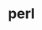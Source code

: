 ---
title: "perl"
layout: cache
categories: [package, develop-2024-11-24]
meta: {"versions": ["5.40.0"], "compilers": ["apple-clang@=15.0.0", "gcc@=10.2.1", "gcc@=11.1.0", "gcc@=11.4.0", "gcc@=12.3.0", "gcc@=12.4.0", "gcc@=13.2.0", "gcc@=7.3.1", "gcc@=7.5.0", "gcc@=9.4.0", "oneapi@=2024.1.0", "oneapi@=2024.2.1"], "oss": ["amzn2", "centos7", "ubuntu18.04", "ubuntu20.04", "ubuntu22.04", "ubuntu24.04", "ventura"], "platforms": ["darwin", "linux"], "targets": ["aarch64", "neoverse_n1", "neoverse_v1", "neoverse_v2", "ppc64le", "x86_64_v3", "x86_64_v4"], "stacks": ["aws-isc", "aws-isc-aarch64", "aws-pcluster-neoverse_v1", "aws-pcluster-x86_64_v4", "build_systems", "data-vis-sdk", "developer-tools-darwin", "developer-tools-manylinux2014", "e4s", "e4s-neoverse-v2", "e4s-neoverse_v1", "e4s-oneapi", "e4s-power", "e4s-rocm-external", "ml-darwin-aarch64-mps", "ml-linux-aarch64-cpu", "ml-linux-aarch64-cuda", "ml-linux-x86_64-cpu", "ml-linux-x86_64-cuda", "ml-linux-x86_64-rocm", "radiuss", "radiuss-aws", "radiuss-aws-aarch64", "root", "tutorial"], "num_specs": 30, "num_specs_by_stack": {"developer-tools-darwin": 1, "ml-darwin-aarch64-mps": 1, "root": 30, "radiuss-aws-aarch64": 4, "aws-isc-aarch64": 2, "aws-pcluster-neoverse_v1": 2, "aws-pcluster-x86_64_v4": 4, "radiuss-aws": 2, "aws-isc": 1, "developer-tools-manylinux2014": 1, "radiuss": 2, "build_systems": 1, "e4s-power": 2, "data-vis-sdk": 1, "e4s-neoverse_v1": 2, "e4s-neoverse-v2": 2, "e4s-rocm-external": 1, "e4s": 2, "tutorial": 2, "e4s-oneapi": 2, "ml-linux-aarch64-cuda": 1, "ml-linux-aarch64-cpu": 1, "ml-linux-x86_64-cpu": 1, "ml-linux-x86_64-cuda": 1, "ml-linux-x86_64-rocm": 1}}
spec_details: [{"hash": "l5tirnhtk4vut47trxb4uj7k6umqukus", "compiler": "apple-clang@=15.0.0", "versions": ["5.40.0"], "os": "ventura", "platform": "darwin", "target": "aarch64", "variants": ["build_system=generic", "+cpanm", "+opcode", "+open", "+shared", "+threads"], "stacks": ["developer-tools-darwin", "ml-darwin-aarch64-mps", "root"], "size": "-", "tarball": "https://binaries.spack.io/develop-2024-11-24/build_cache/darwin-ventura-aarch64/apple-clang-15.0.0/perl-5.40.0/darwin-ventura-aarch64-apple-clang-15.0.0-perl-5.40.0-l5tirnhtk4vut47trxb4uj7k6umqukus.spack"}, {"hash": "ynqyaommv3romnq53h3kmzjuyflal62g", "compiler": "gcc@=7.3.1", "versions": ["5.40.0"], "os": "amzn2", "platform": "linux", "target": "aarch64", "variants": ["build_system=generic", "+cpanm", "+opcode", "+open", "+shared", "+threads"], "stacks": ["radiuss-aws-aarch64", "root", "aws-isc-aarch64"], "size": "-", "tarball": "https://binaries.spack.io/develop-2024-11-24/build_cache/linux-amzn2-aarch64/gcc-7.3.1/perl-5.40.0/linux-amzn2-aarch64-gcc-7.3.1-perl-5.40.0-ynqyaommv3romnq53h3kmzjuyflal62g.spack"}, {"hash": "ze253sfwwtabq3bbp5x62avhnop7jynv", "compiler": "gcc@=7.3.1", "versions": ["5.40.0"], "os": "amzn2", "platform": "linux", "target": "aarch64", "variants": ["build_system=generic", "+cpanm", "+opcode", "+open", "+shared", "+threads"], "stacks": ["radiuss-aws-aarch64", "root"], "size": "-", "tarball": "https://binaries.spack.io/develop-2024-11-24/build_cache/linux-amzn2-aarch64/gcc-7.3.1/perl-5.40.0/linux-amzn2-aarch64-gcc-7.3.1-perl-5.40.0-ze253sfwwtabq3bbp5x62avhnop7jynv.spack"}, {"hash": "x5es5u4yz7ihlr4lbtlgdaupqta3waqp", "compiler": "gcc@=12.4.0", "versions": ["5.40.0"], "os": "amzn2", "platform": "linux", "target": "neoverse_n1", "variants": ["build_system=generic", "+cpanm", "+opcode", "+open", "+shared", "+threads"], "stacks": ["aws-pcluster-neoverse_v1", "root"], "size": "-", "tarball": "https://binaries.spack.io/develop-2024-11-24/build_cache/linux-amzn2-neoverse_n1/gcc-12.4.0/perl-5.40.0/linux-amzn2-neoverse_n1-gcc-12.4.0-perl-5.40.0-x5es5u4yz7ihlr4lbtlgdaupqta3waqp.spack"}, {"hash": "ri4sucfslhqrewwbzbs2yw4zjiplsfnw", "compiler": "gcc@=7.3.1", "versions": ["5.40.0"], "os": "amzn2", "platform": "linux", "target": "neoverse_n1", "variants": ["build_system=generic", "+cpanm", "+opcode", "+open", "+shared", "+threads"], "stacks": ["radiuss-aws-aarch64", "root", "aws-isc-aarch64"], "size": "-", "tarball": "https://binaries.spack.io/develop-2024-11-24/build_cache/linux-amzn2-neoverse_n1/gcc-7.3.1/perl-5.40.0/linux-amzn2-neoverse_n1-gcc-7.3.1-perl-5.40.0-ri4sucfslhqrewwbzbs2yw4zjiplsfnw.spack"}, {"hash": "3ggol2f2qmfrlfuoistg327756btka2b", "compiler": "gcc@=7.3.1", "versions": ["5.40.0"], "os": "amzn2", "platform": "linux", "target": "neoverse_n1", "variants": ["build_system=generic", "+cpanm", "+opcode", "+open", "+shared", "+threads"], "stacks": ["radiuss-aws-aarch64", "root"], "size": "-", "tarball": "https://binaries.spack.io/develop-2024-11-24/build_cache/linux-amzn2-neoverse_n1/gcc-7.3.1/perl-5.40.0/linux-amzn2-neoverse_n1-gcc-7.3.1-perl-5.40.0-3ggol2f2qmfrlfuoistg327756btka2b.spack"}, {"hash": "dv33x3rzwpmeae7nmhyjnyxrws4vzm6c", "compiler": "gcc@=12.4.0", "versions": ["5.40.0"], "os": "amzn2", "platform": "linux", "target": "neoverse_v1", "variants": ["build_system=generic", "+cpanm", "+opcode", "+open", "+shared", "+threads"], "stacks": ["aws-pcluster-neoverse_v1", "root"], "size": "-", "tarball": "https://binaries.spack.io/develop-2024-11-24/build_cache/linux-amzn2-neoverse_v1/gcc-12.4.0/perl-5.40.0/linux-amzn2-neoverse_v1-gcc-12.4.0-perl-5.40.0-dv33x3rzwpmeae7nmhyjnyxrws4vzm6c.spack"}, {"hash": "b2g2tnup4on5d3fcappq5xqniafpp2c2", "compiler": "gcc@=12.4.0", "versions": ["5.40.0"], "os": "amzn2", "platform": "linux", "target": "x86_64_v3", "variants": ["build_system=generic", "+cpanm", "+opcode", "+open", "+shared", "+threads"], "stacks": ["aws-pcluster-x86_64_v4", "root"], "size": "-", "tarball": "https://binaries.spack.io/develop-2024-11-24/build_cache/linux-amzn2-x86_64_v3/gcc-12.4.0/perl-5.40.0/linux-amzn2-x86_64_v3-gcc-12.4.0-perl-5.40.0-b2g2tnup4on5d3fcappq5xqniafpp2c2.spack"}, {"hash": "k7yburpdlherbeef2oqh36s5sfwozvqk", "compiler": "gcc@=7.3.1", "versions": ["5.40.0"], "os": "amzn2", "platform": "linux", "target": "x86_64_v3", "variants": ["build_system=generic", "+cpanm", "+opcode", "+open", "+shared", "+threads"], "stacks": ["radiuss-aws", "root", "aws-isc"], "size": "-", "tarball": "https://binaries.spack.io/develop-2024-11-24/build_cache/linux-amzn2-x86_64_v3/gcc-7.3.1/perl-5.40.0/linux-amzn2-x86_64_v3-gcc-7.3.1-perl-5.40.0-k7yburpdlherbeef2oqh36s5sfwozvqk.spack"}, {"hash": "ep4hfgcaqwrh6iw3thomnrfvmi7662oo", "compiler": "gcc@=7.3.1", "versions": ["5.40.0"], "os": "amzn2", "platform": "linux", "target": "x86_64_v3", "variants": ["build_system=generic", "+cpanm", "+opcode", "+open", "+shared", "+threads"], "stacks": ["radiuss-aws", "root"], "size": "-", "tarball": "https://binaries.spack.io/develop-2024-11-24/build_cache/linux-amzn2-x86_64_v3/gcc-7.3.1/perl-5.40.0/linux-amzn2-x86_64_v3-gcc-7.3.1-perl-5.40.0-ep4hfgcaqwrh6iw3thomnrfvmi7662oo.spack"}, {"hash": "q67toc3jojpvpsfuyjyuv25dxixzyaml", "compiler": "oneapi@=2024.1.0", "versions": ["5.40.0"], "os": "amzn2", "platform": "linux", "target": "x86_64_v3", "variants": ["build_system=generic", "+cpanm", "+opcode", "+open", "+shared", "+threads"], "stacks": ["aws-pcluster-x86_64_v4", "root"], "size": "-", "tarball": "https://binaries.spack.io/develop-2024-11-24/build_cache/linux-amzn2-x86_64_v3/oneapi-2024.1.0/perl-5.40.0/linux-amzn2-x86_64_v3-oneapi-2024.1.0-perl-5.40.0-q67toc3jojpvpsfuyjyuv25dxixzyaml.spack"}, {"hash": "g33wpw7zvkeotuxqckg5ooujarxy5ujy", "compiler": "gcc@=12.4.0", "versions": ["5.40.0"], "os": "amzn2", "platform": "linux", "target": "x86_64_v4", "variants": ["build_system=generic", "+cpanm", "+opcode", "+open", "+shared", "+threads"], "stacks": ["aws-pcluster-x86_64_v4", "root"], "size": "-", "tarball": "https://binaries.spack.io/develop-2024-11-24/build_cache/linux-amzn2-x86_64_v4/gcc-12.4.0/perl-5.40.0/linux-amzn2-x86_64_v4-gcc-12.4.0-perl-5.40.0-g33wpw7zvkeotuxqckg5ooujarxy5ujy.spack"}, {"hash": "tykljsou66r3ejft2mkp6bav6x44cyfi", "compiler": "oneapi@=2024.1.0", "versions": ["5.40.0"], "os": "amzn2", "platform": "linux", "target": "x86_64_v4", "variants": ["build_system=generic", "+cpanm", "+opcode", "+open", "+shared", "+threads"], "stacks": ["aws-pcluster-x86_64_v4", "root"], "size": "-", "tarball": "https://binaries.spack.io/develop-2024-11-24/build_cache/linux-amzn2-x86_64_v4/oneapi-2024.1.0/perl-5.40.0/linux-amzn2-x86_64_v4-oneapi-2024.1.0-perl-5.40.0-tykljsou66r3ejft2mkp6bav6x44cyfi.spack"}, {"hash": "7uh7mfm43qew2yl7iv7kpq2atu4rzg2l", "compiler": "gcc@=10.2.1", "versions": ["5.40.0"], "os": "centos7", "platform": "linux", "target": "x86_64_v3", "variants": ["build_system=generic", "+cpanm", "+opcode", "+open", "+shared", "+threads"], "stacks": ["developer-tools-manylinux2014", "root"], "size": "-", "tarball": "https://binaries.spack.io/develop-2024-11-24/build_cache/linux-centos7-x86_64_v3/gcc-10.2.1/perl-5.40.0/linux-centos7-x86_64_v3-gcc-10.2.1-perl-5.40.0-7uh7mfm43qew2yl7iv7kpq2atu4rzg2l.spack"}, {"hash": "kfzq2eagmsbq63h3chvordrcil57mctr", "compiler": "gcc@=7.5.0", "versions": ["5.40.0"], "os": "ubuntu18.04", "platform": "linux", "target": "x86_64_v3", "variants": ["build_system=generic", "+cpanm", "+opcode", "+open", "+shared", "+threads"], "stacks": ["radiuss", "root", "build_systems"], "size": "-", "tarball": "https://binaries.spack.io/develop-2024-11-24/build_cache/linux-ubuntu18.04-x86_64_v3/gcc-7.5.0/perl-5.40.0/linux-ubuntu18.04-x86_64_v3-gcc-7.5.0-perl-5.40.0-kfzq2eagmsbq63h3chvordrcil57mctr.spack"}, {"hash": "2aesrg2vsu2sji34qbrm6guyr7kwvv3y", "compiler": "gcc@=7.5.0", "versions": ["5.40.0"], "os": "ubuntu18.04", "platform": "linux", "target": "x86_64_v3", "variants": ["build_system=generic", "+cpanm", "+opcode", "+open", "+shared", "+threads"], "stacks": ["radiuss", "root"], "size": "-", "tarball": "https://binaries.spack.io/develop-2024-11-24/build_cache/linux-ubuntu18.04-x86_64_v3/gcc-7.5.0/perl-5.40.0/linux-ubuntu18.04-x86_64_v3-gcc-7.5.0-perl-5.40.0-2aesrg2vsu2sji34qbrm6guyr7kwvv3y.spack"}, {"hash": "bkhxxu4f5lfm55b4iazgie7lzeqldcn3", "compiler": "gcc@=9.4.0", "versions": ["5.40.0"], "os": "ubuntu20.04", "platform": "linux", "target": "ppc64le", "variants": ["build_system=generic", "+cpanm", "+opcode", "+open", "+shared", "+threads"], "stacks": ["e4s-power", "root"], "size": "-", "tarball": "https://binaries.spack.io/develop-2024-11-24/build_cache/linux-ubuntu20.04-ppc64le/gcc-9.4.0/perl-5.40.0/linux-ubuntu20.04-ppc64le-gcc-9.4.0-perl-5.40.0-bkhxxu4f5lfm55b4iazgie7lzeqldcn3.spack"}, {"hash": "xyrc5zlfxv4xedy6bj7ehllegslbsfxo", "compiler": "gcc@=9.4.0", "versions": ["5.40.0"], "os": "ubuntu20.04", "platform": "linux", "target": "ppc64le", "variants": ["build_system=generic", "+cpanm", "+opcode", "+open", "+shared", "+threads"], "stacks": ["e4s-power", "root"], "size": "-", "tarball": "https://binaries.spack.io/develop-2024-11-24/build_cache/linux-ubuntu20.04-ppc64le/gcc-9.4.0/perl-5.40.0/linux-ubuntu20.04-ppc64le-gcc-9.4.0-perl-5.40.0-xyrc5zlfxv4xedy6bj7ehllegslbsfxo.spack"}, {"hash": "knphekjh7xsowccx3shpb2ioreteiz6w", "compiler": "gcc@=11.1.0", "versions": ["5.40.0"], "os": "ubuntu20.04", "platform": "linux", "target": "x86_64_v3", "variants": ["build_system=generic", "+cpanm", "+opcode", "+open", "+shared", "+threads"], "stacks": ["data-vis-sdk", "root"], "size": "-", "tarball": "https://binaries.spack.io/develop-2024-11-24/build_cache/linux-ubuntu20.04-x86_64_v3/gcc-11.1.0/perl-5.40.0/linux-ubuntu20.04-x86_64_v3-gcc-11.1.0-perl-5.40.0-knphekjh7xsowccx3shpb2ioreteiz6w.spack"}, {"hash": "z6xziftee3tlmu6svdg6ztni54aw42km", "compiler": "gcc@=11.4.0", "versions": ["5.40.0"], "os": "ubuntu22.04", "platform": "linux", "target": "neoverse_v1", "variants": ["build_system=generic", "+cpanm", "+opcode", "+open", "+shared", "+threads"], "stacks": ["e4s-neoverse_v1", "root"], "size": "-", "tarball": "https://binaries.spack.io/develop-2024-11-24/build_cache/linux-ubuntu22.04-neoverse_v1/gcc-11.4.0/perl-5.40.0/linux-ubuntu22.04-neoverse_v1-gcc-11.4.0-perl-5.40.0-z6xziftee3tlmu6svdg6ztni54aw42km.spack"}, {"hash": "mbypzitu6jymvan7dkooop64illugz3m", "compiler": "gcc@=11.4.0", "versions": ["5.40.0"], "os": "ubuntu22.04", "platform": "linux", "target": "neoverse_v1", "variants": ["build_system=generic", "+cpanm", "+opcode", "+open", "+shared", "+threads"], "stacks": ["e4s-neoverse_v1", "root"], "size": "-", "tarball": "https://binaries.spack.io/develop-2024-11-24/build_cache/linux-ubuntu22.04-neoverse_v1/gcc-11.4.0/perl-5.40.0/linux-ubuntu22.04-neoverse_v1-gcc-11.4.0-perl-5.40.0-mbypzitu6jymvan7dkooop64illugz3m.spack"}, {"hash": "sjpe2dgi3ctrcyewrxyonpnpbw3ugz26", "compiler": "gcc@=11.4.0", "versions": ["5.40.0"], "os": "ubuntu22.04", "platform": "linux", "target": "neoverse_v2", "variants": ["build_system=generic", "+cpanm", "+opcode", "+open", "+shared", "+threads"], "stacks": ["e4s-neoverse-v2", "root"], "size": "-", "tarball": "https://binaries.spack.io/develop-2024-11-24/build_cache/linux-ubuntu22.04-neoverse_v2/gcc-11.4.0/perl-5.40.0/linux-ubuntu22.04-neoverse_v2-gcc-11.4.0-perl-5.40.0-sjpe2dgi3ctrcyewrxyonpnpbw3ugz26.spack"}, {"hash": "rdlwixkiuu52eo3zz7kprn6i2jjpkobo", "compiler": "gcc@=11.4.0", "versions": ["5.40.0"], "os": "ubuntu22.04", "platform": "linux", "target": "neoverse_v2", "variants": ["build_system=generic", "+cpanm", "+opcode", "+open", "+shared", "+threads"], "stacks": ["e4s-neoverse-v2", "root"], "size": "-", "tarball": "https://binaries.spack.io/develop-2024-11-24/build_cache/linux-ubuntu22.04-neoverse_v2/gcc-11.4.0/perl-5.40.0/linux-ubuntu22.04-neoverse_v2-gcc-11.4.0-perl-5.40.0-rdlwixkiuu52eo3zz7kprn6i2jjpkobo.spack"}, {"hash": "lipnf4p5azsab3obokdocfwvq3ks2j6r", "compiler": "gcc@=11.4.0", "versions": ["5.40.0"], "os": "ubuntu22.04", "platform": "linux", "target": "x86_64_v3", "variants": ["build_system=generic", "+cpanm", "+opcode", "+open", "+shared", "+threads"], "stacks": ["e4s-rocm-external", "e4s", "tutorial", "root"], "size": "-", "tarball": "https://binaries.spack.io/develop-2024-11-24/build_cache/linux-ubuntu22.04-x86_64_v3/gcc-11.4.0/perl-5.40.0/linux-ubuntu22.04-x86_64_v3-gcc-11.4.0-perl-5.40.0-lipnf4p5azsab3obokdocfwvq3ks2j6r.spack"}, {"hash": "pah24desncl5jrnfgb7r55bymbnbdnmm", "compiler": "gcc@=11.4.0", "versions": ["5.40.0"], "os": "ubuntu22.04", "platform": "linux", "target": "x86_64_v3", "variants": ["build_system=generic", "+cpanm", "+opcode", "+open", "+shared", "+threads"], "stacks": ["e4s", "root"], "size": "-", "tarball": "https://binaries.spack.io/develop-2024-11-24/build_cache/linux-ubuntu22.04-x86_64_v3/gcc-11.4.0/perl-5.40.0/linux-ubuntu22.04-x86_64_v3-gcc-11.4.0-perl-5.40.0-pah24desncl5jrnfgb7r55bymbnbdnmm.spack"}, {"hash": "mss3lcwwbk6ygn3yalbjrbv56sgtrfbe", "compiler": "oneapi@=2024.2.1", "versions": ["5.40.0"], "os": "ubuntu22.04", "platform": "linux", "target": "x86_64_v3", "variants": ["build_system=generic", "+cpanm", "+opcode", "+open", "+shared", "+threads"], "stacks": ["e4s-oneapi", "root"], "size": "-", "tarball": "https://binaries.spack.io/develop-2024-11-24/build_cache/linux-ubuntu22.04-x86_64_v3/oneapi-2024.2.1/perl-5.40.0/linux-ubuntu22.04-x86_64_v3-oneapi-2024.2.1-perl-5.40.0-mss3lcwwbk6ygn3yalbjrbv56sgtrfbe.spack"}, {"hash": "dgbucb5pzw74jutgcwuicrixskqundey", "compiler": "oneapi@=2024.2.1", "versions": ["5.40.0"], "os": "ubuntu22.04", "platform": "linux", "target": "x86_64_v3", "variants": ["build_system=generic", "+cpanm", "+opcode", "+open", "+shared", "+threads"], "stacks": ["e4s-oneapi", "root"], "size": "-", "tarball": "https://binaries.spack.io/develop-2024-11-24/build_cache/linux-ubuntu22.04-x86_64_v3/oneapi-2024.2.1/perl-5.40.0/linux-ubuntu22.04-x86_64_v3-oneapi-2024.2.1-perl-5.40.0-dgbucb5pzw74jutgcwuicrixskqundey.spack"}, {"hash": "qmz4n7j4ebr3l4dtb6c24qf3aierr3uh", "compiler": "gcc@=12.3.0", "versions": ["5.40.0"], "os": "ubuntu22.04", "platform": "linux", "target": "x86_64_v3", "variants": ["build_system=generic", "+cpanm", "+opcode", "+open", "+shared", "+threads"], "stacks": ["tutorial", "root"], "size": "-", "tarball": "https://binaries.spack.io/develop-2024-11-24/build_cache/linux-ubuntu22.04-x86_64_v3/gcc-12.3.0/perl-5.40.0/linux-ubuntu22.04-x86_64_v3-gcc-12.3.0-perl-5.40.0-qmz4n7j4ebr3l4dtb6c24qf3aierr3uh.spack"}, {"hash": "bz2ecy274f67bgcbr2cuqdxethfodite", "compiler": "gcc@=13.2.0", "versions": ["5.40.0"], "os": "ubuntu24.04", "platform": "linux", "target": "aarch64", "variants": ["build_system=generic", "+cpanm", "+opcode", "+open", "+shared", "+threads"], "stacks": ["ml-linux-aarch64-cuda", "ml-linux-aarch64-cpu", "root"], "size": "-", "tarball": "https://binaries.spack.io/develop-2024-11-24/build_cache/linux-ubuntu24.04-aarch64/gcc-13.2.0/perl-5.40.0/linux-ubuntu24.04-aarch64-gcc-13.2.0-perl-5.40.0-bz2ecy274f67bgcbr2cuqdxethfodite.spack"}, {"hash": "755ttqgbty6gsn35mmvmetvmumef7tvw", "compiler": "gcc@=13.2.0", "versions": ["5.40.0"], "os": "ubuntu24.04", "platform": "linux", "target": "x86_64_v3", "variants": ["build_system=generic", "+cpanm", "+opcode", "+open", "+shared", "+threads"], "stacks": ["ml-linux-x86_64-cpu", "ml-linux-x86_64-cuda", "root", "ml-linux-x86_64-rocm"], "size": "-", "tarball": "https://binaries.spack.io/develop-2024-11-24/build_cache/linux-ubuntu24.04-x86_64_v3/gcc-13.2.0/perl-5.40.0/linux-ubuntu24.04-x86_64_v3-gcc-13.2.0-perl-5.40.0-755ttqgbty6gsn35mmvmetvmumef7tvw.spack"}]
---
